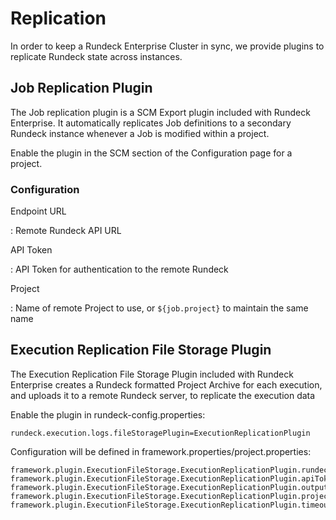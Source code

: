 # Replication

In order to keep a Rundeck Enterprise Cluster in sync, we provide plugins to replicate Rundeck state across instances.

## Job Replication Plugin

The Job replication plugin is a SCM Export plugin included with Rundeck Enterprise. It automatically replicates Job definitions to a secondary Rundeck instance whenever a Job is modified within a project.

Enable the plugin in the SCM section of the Configuration page for a project.

### Configuration

Endpoint URL

: Remote Rundeck API URL

API Token

: API Token for authentication to the remote Rundeck

Project

: Name of remote Project to use, or `${job.project}` to maintain the same name

## Execution Replication File Storage Plugin

The Execution Replication File Storage Plugin included with Rundeck Enterprise creates a Rundeck formatted Project Archive for each execution, and uploads it to a remote
Rundeck server, to replicate the execution data

Enable the plugin in rundeck-config.properties:

```properties
rundeck.execution.logs.fileStoragePlugin=ExecutionReplicationPlugin
```

Configuration will be defined in framework.properties/project.properties:

```properties
framework.plugin.ExecutionFileStorage.ExecutionReplicationPlugin.rundeckUrl=http://host
framework.plugin.ExecutionFileStorage.ExecutionReplicationPlugin.apiToken=...
framework.plugin.ExecutionFileStorage.ExecutionReplicationPlugin.outputDir=/tmp
framework.plugin.ExecutionFileStorage.ExecutionReplicationPlugin.project=${execution.project}
framework.plugin.ExecutionFileStorage.ExecutionReplicationPlugin.timeout=30
```